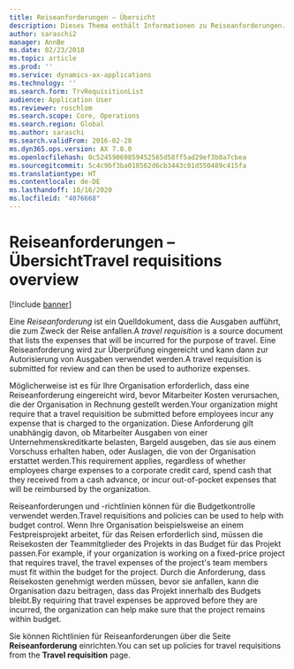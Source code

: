 ```yaml
---
title: Reiseanforderungen – Übersicht
description: Dieses Thema enthält Informationen zu Reiseanforderungen. Eine Reiseanforderung dokumentiert die Kosten, die zum Zweck der Reise anfallen.
author: saraschi2
manager: AnnBe
ms.date: 02/23/2018
ms.topic: article
ms.prod: ''
ms.service: dynamics-ax-applications
ms.technology: ''
ms.search.form: TrvRequisitionList
audience: Application User
ms.reviewer: roschlom
ms.search.scope: Core, Operations
ms.search.region: Global
ms.author: saraschi
ms.search.validFrom: 2016-02-28
ms.dyn365.ops.version: AX 7.0.0
ms.openlocfilehash: 0c52459069859452565d58ff5ad29ef3b8a7cbea
ms.sourcegitcommit: 5c4c9bf3ba018562d6cb3443c01d550489c415fa
ms.translationtype: HT
ms.contentlocale: de-DE
ms.lasthandoff: 10/16/2020
ms.locfileid: "4076668"
---
```

# <a name="travel-requisitions-overview"></a><span data-ttu-id="2372b-104">Reiseanforderungen – Übersicht</span><span class="sxs-lookup"><span data-stu-id="2372b-104">Travel requisitions overview</span></span>

[!include [banner](../includes/banner.md)]

<span data-ttu-id="2372b-105">Eine *Reiseanforderung* ist ein Quelldokument, dass die Ausgaben aufführt, die zum Zweck der Reise anfallen.</span><span class="sxs-lookup"><span data-stu-id="2372b-105">A *travel requisition* is a source document that lists the expenses that will be incurred for the purpose of travel.</span></span> <span data-ttu-id="2372b-106">Eine Reiseanforderung wird zur Überprüfung eingereicht und kann dann zur Autorisierung von Ausgaben verwendet werden.</span><span class="sxs-lookup"><span data-stu-id="2372b-106">A travel requisition is submitted for review and can then be used to authorize expenses.</span></span>

<span data-ttu-id="2372b-107">Möglicherweise ist es für Ihre Organisation erforderlich, dass eine Reiseanforderung eingereicht wird, bevor Mitarbeiter Kosten verursachen, die der Organisation in Rechnung gestellt werden.</span><span class="sxs-lookup"><span data-stu-id="2372b-107">Your organization might require that a travel requisition be submitted before employees incur any expense that is charged to the organization.</span></span> <span data-ttu-id="2372b-108">Diese Anforderung gilt unabhängig davon, ob Mitarbeiter Ausgaben von einer Unternehmenskreditkarte belasten, Bargeld ausgeben, das sie aus einem Vorschuss erhalten haben, oder Auslagen, die von der Organisation erstattet werden.</span><span class="sxs-lookup"><span data-stu-id="2372b-108">This requirement applies, regardless of whether employees charge expenses to a corporate credit card, spend cash that they received from a cash advance, or incur out-of-pocket expenses that will be reimbursed by the organization.</span></span>

<span data-ttu-id="2372b-109">Reiseanforderungen und -richtlinien können für die Budgetkontrolle verwendet werden.</span><span class="sxs-lookup"><span data-stu-id="2372b-109">Travel requisitions and policies can be used to help with budget control.</span></span> <span data-ttu-id="2372b-110">Wenn Ihre Organisation beispielsweise an einem Festpreisprojekt arbeitet, für das Reisen erforderlich sind, müssen die Reisekosten der Teammitglieder des Projekts in das Budget für das Projekt passen.</span><span class="sxs-lookup"><span data-stu-id="2372b-110">For example, if your organization is working on a fixed-price project that requires travel, the travel expenses of the project's team members must fit within the budget for the project.</span></span> <span data-ttu-id="2372b-111">Durch die Anforderung, dass Reisekosten genehmigt werden müssen, bevor sie anfallen, kann die Organisation dazu beitragen, dass das Projekt innerhalb des Budgets bleibt.</span><span class="sxs-lookup"><span data-stu-id="2372b-111">By requiring that travel expenses be approved before they are incurred, the organization can help make sure that the project remains within budget.</span></span>

<span data-ttu-id="2372b-112">Sie können Richtlinien für Reiseanforderungen über die Seite **Reiseanforderung** einrichten.</span><span class="sxs-lookup"><span data-stu-id="2372b-112">You can set up policies for travel requisitions from the **Travel requisition** page.</span></span>
